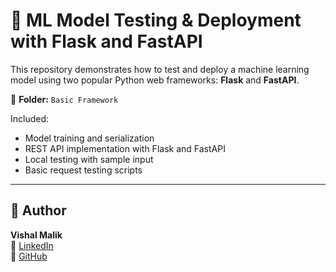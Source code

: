 # 🧠 ML Model Testing & Deployment with Flask and FastAPI

This repository demonstrates how to test and deploy a machine learning model using two popular Python web frameworks: **Flask** and **FastAPI**.

📁 **Folder:** `Basic Framework`

Included:
- Model training and serialization
- REST API implementation with Flask and FastAPI
- Local testing with sample input
- Basic request testing scripts

---

## 👤 Author

**Vishal Malik**  
🔗 [LinkedIn](https://www.linkedin.com/in/vishalmalik18/)  
🔗 [GitHub](https://github.com/vishalmalik18)
